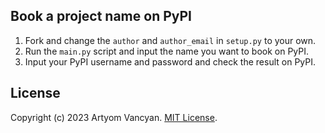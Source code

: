 ## Book a project name on PyPI

1. Fork and change the `author` and `author_email` in `setup.py` to your own.
2. Run the `main.py` script and input the name you want to book on PyPI.
3. Input your PyPI username and password and check the result on PyPI.

## License

Copyright (c) 2023 Artyom Vancyan. [MIT License](LICENSE).

